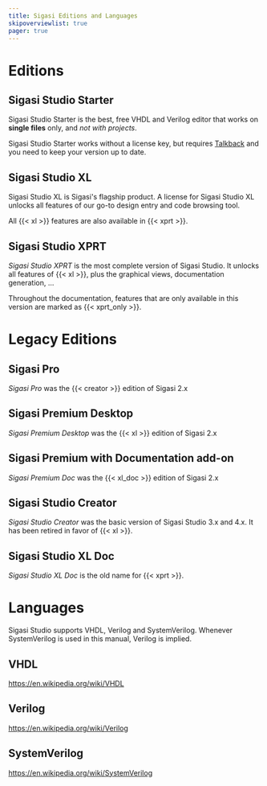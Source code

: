```yaml
---
title: Sigasi Editions and Languages
skipoverviewlist: true
pager: true
---
```


# Editions

## Sigasi Studio Starter

Sigasi Studio Starter is the best, free VHDL and Verilog editor that works on **single files** only, and *not with projects*.

Sigasi Studio Starter works without a license key, but requires [Talkback](/manual/talkback) and you need to keep your version up to date.

## Sigasi Studio XL

Sigasi Studio XL is Sigasi's flagship product. A license for Sigasi Studio XL unlocks all features of our go-to design entry and code browsing tool.

All {{< xl >}} features are also available in {{< xprt >}}.

## Sigasi Studio XPRT

*Sigasi Studio XPRT* is the most complete version of Sigasi Studio. It unlocks all features of {{< xl >}}, plus the graphical views, documentation generation, ...

Throughout the documentation, features that are only available in this version are marked as {{< xprt_only >}}.

# Legacy Editions

## Sigasi Pro

*Sigasi Pro* was the {{< creator >}} edition of Sigasi 2.x

## Sigasi Premium Desktop

*Sigasi Premium Desktop* was the {{< xl >}} edition of Sigasi 2.x

## Sigasi Premium with Documentation add-on

*Sigasi Premium Doc* was the {{< xl_doc >}} edition of Sigasi 2.x

## Sigasi Studio Creator

*Sigasi Studio Creator* was the basic version of Sigasi Studio 3.x and 4.x.
It has been retired in favor of {{< xl >}}.

## Sigasi Studio XL Doc

*Sigasi Studio XL Doc* is the old name for {{< xprt >}}.

# Languages

Sigasi Studio supports VHDL, Verilog and SystemVerilog.
Whenever SystemVerilog is used in this manual, Verilog is implied.

## VHDL

<https://en.wikipedia.org/wiki/VHDL>

## Verilog

<https://en.wikipedia.org/wiki/Verilog>

## SystemVerilog

<https://en.wikipedia.org/wiki/SystemVerilog>
